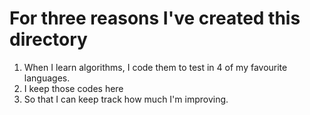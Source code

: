 # For three reasons I've created this directory
1. When I learn algorithms, I code them to test in 4 of my favourite languages.
2. I keep those codes here
3. So that I can keep track how much I'm improving.
